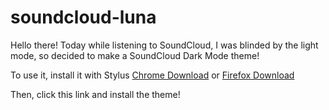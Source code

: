 # soundcloud-luna

Hello there! Today while listening to SoundCloud, I was blinded by the light mode, so decided to make a SoundCloud Dark Mode theme!

To use it, install it with Stylus [Chrome Download](https://chrome.google.com/webstore/detail/stylus/clngdbkpkpeebahjckkjfobafhncgmne "Stylus") or [Firefox Download](https://addons.mozilla.org/en-US/firefox/addon/styl-us/ "Stylus")

Then, click this link and install the theme!
